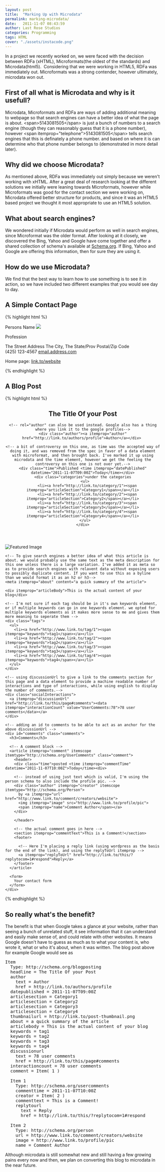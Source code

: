 ```yaml
---
layout: post
title:  "Marking Up with Microdata"
permalink: marking-microdata/
date:   2011-11-07 08:43:59
author: Last Rose Studios
categories: Programming
tags: HTML
cover: "./assets/instacode.png"
---
```


In a project we recently worked on, we were faced with the decision between RDFa (xHTML), Microformats(the oldest of the standards) and Microdata(html5).  Considering that we were working in HTML5, RDFa was immediately out. Microformats was a strong contender, however ultimately, microdata won out.

## First of all what is Microdata and why is it usefull?

Microdata, Microformats and RDFa are ways of adding additional meaning to webpage so that search engines can have a better idea of what the page is about. &lt;span&gt;5143081505&lt;/span&gt; is just a bunch of numbers to a search engine (though they can reasonably guess that it is a phone number), however &lt;span itemprop="telephone"&gt;5143081505&lt;/span&gt; tells search engines that this is definately a phone number. and based on where it is can determine who that phone number belongs to (demonstrated in more detail later).

## Why did we choose Microdata?

As mentioned above, RDFa was immediately out simply because we weren't working with xHTML. After a great deal of research looking at the different solutions we initially were leaning towards Microformats, however while Microformats was good for the contact section we were working on, Microdata offered better structure for products, and since it was an HTML5 based project we thought it most appropriate to use an HTML5 solution.

## What about search engines?

We wondered initially if Microdata would perform as well in search engines, since Microformat was the older format. After looking at it closely, we discovered the Bing, Yahoo and Google have come together and offer a shared collection of schema's available at [Schema.org](http://schema.org). If Bing, Yahoo and Google are offering this information, then for sure they are using it.

## How do we use Microdata?

We find that the best way to learn how to use something is to see it in action, so we have included two different examples that you would see day to day.

## A Simple Contact Page

{% highlight html %}
<div itemscope itemtype="http://schema.org/Person">
  <span itemprop="name">Persons Name</span>
  <img src="http://link.to/their/image.jpg" itemprop="image" />

  <span itemprop="jobTitle">Profession</span>
  <div itemprop="address" itemscope itemtype="http://schema.org/PostalAddress">
    <span itemprop="streetAddress">The Street Address</span>
    <span itemprop="addressLocality">The City</span>,
    <span itemprop="addressRegion">The State/Prov</span>
    <span itemprop="postalCode">Postal/Zip Code</span>
  </div>
  <span itemprop="telephone">(425) 123-4567</span>
  <!-- alternatively you could place this in a span and omit the mailto -->
  <a href="mailto:email@address.com" itemprop="email">email.address.com</a>

  Home page:
  <a href="http://link.to/website" itemprop="url">link.to/website</a>
</div>
{% endhighlight %}

## A Blog Post

{% highlight html %}
<!doctype html>
<head>
<title>title</title>
</head>
<body>
<article itemscope itemtype="http://schema.org/BlogPosting">
  <header id="postHeader" class="postHeader">
    <h1 itemprop="headline">The Title Of your Post</h1>

    <!-- rel="author" can also be used instead. Google also has a thing where you link it to the google profiles-->
    <div class="author"><a itemprop="author" href="http://link.to/authors/profile">Author</a></div> 

    <!-- a bit of controversy on this one, as time was the accepted way of doing it, and was removed from the spec in favor of a data element with microformat, and then brought back. I've marked it up using microdata and the time element, however we get the feeling the controversy on this one is not over yet.-->
    <div class="time">Published <time itemprop="datePublished" datetime="2011-11-07T09:00Z">Today</time></div>
    <div class="categories">under the categories
      <ul>
        <li><a href="http://link.to/category/1"><span itemprop="articleSection">Category1</span></a></li>
        <li><a href="http://link.to/category/2"><span itemprop="articleSection">Category2</span></a></li>
        <li><a href="http://link.to/category/3"><span itemprop="articleSection">Category3</span></a></li>
        <li><a href="http://link.to/category/4"><span itemprop="articleSection">Category4</span></a></li>
      </ul>
    </div>
  </header>
  <section id="thePost" class="Post">
    <!-- Optionally add the featured image for the post here -->
    <img itemprop="thumbnailUrl" src="http://link.to/post-thumbnail.png" alt="Featured Image">

    <!-- To give search engines a better idea of what this article is about. we would probably use the same text as the meta description for this one unless there is a large variation. I've added it as meta so as to provide search engines with relavent data without exposing users to possibly duplicate content. If you want to use this as a byline than we would format it as an h2 or h3-->
    <meta itemprop="about" content="a quick summary of the article">

    <div itemprop="articleBody">This is the actual content of your blog</div>
  </section>
  <footer>

    <!-- I'm not sure if each tag should be in it's own keywords element, or if multiple keywords can go in one keywords element. we opted for multiple keywords elements as it makes more sense to me and gives them more meaning to seperate them -->
    <div class="tags">
      <ul>
        <li><a href="http://www.link.to/tag/1"><span itemprop="keywords">tag1</span></a></li>
        <li><a href="http://www.link.to/tag/2"><span itemprop="keywords">tag2</span></a></li>
        <li><a href="http://www.link.to/tag/3"><span itemprop="keywords">tag3</span></a></li>
        <li><a href="http://www.link.to/tag/4"><span itemprop="keywords">tag4</span></a></li>
      </ul>
    </div>

    <!-- using discussionUrl to give a link to the comments section for this page and a data element to provide a machine readable number of interactions and type of interactions, while using english to display the number of comments.-->
    <div class="socialInteractions">
      <a itemprop="discussionUrl" href="http://link.to/this/page#comments"><data     itemprop="interactionCount" value="UserComments:78">78 user comments</data></a>
    </div>

    <!-- adding an id to comments to be able to act as an anchor for the above discussionUrl -->
    <div id="comments" class="comments">
      <h3>Comments</h3>

      <!-- A comment block -->
      <article itemprop="comment" itemscope itemtype="http://schema.org/UserComments" class="comment">
        <header>
        <div class="time">posted <time itemprop="commentTime" datetime="2011-11-07T10:00Z">Today</time><div>

        <!-- instead of using just text which is valid, I'm using the person schema to also include the profile pic. -->
        <div class="author" itemprop="creator" itemscope itemtype="http://schema.org/Person">
          by <a itemprop="url" href="http://www.link.to/comment/creators/website"> 
          <img itemprop="image" src="http://www.link.to/profile/pic">
          <span itemprop="name">Comment Author</span></a>
        </div> 

        </header>

        <!-- the actual comment goes in here -->
        <section itemprop="commentText">This is a Comment!</section>
        <footer>

          <!-- Here I'm placing a reply link (using wordpress as the basis for the end of the link), and using the replyToUrl itemprop -->
          <a itemprop="replyToUrl" href="http://link.to/this/?replytocom=1#respond">Reply</a>
        </footer>
      </article>

      <form>
        Your contact form
      </form>
    </div>
  </footer>
</article>
{% endhighlight %}

## So really what's the benefit?

The benefit is that when Google takes a glance at your website, rather than seeing a bunch of unrelated stuff, it see information that it can understand and easily make sense of, and could relate with other websites. It means Google doesn't have to guess as much as to what your content is, who wrote it, what or who it's about, when it was written. The blog post above for example Google would see as

<pre>Item 
  Type: http://schema.org/blogposting
  headline = The Title Of your Post 
  author 
    text = Author 
    href = http://link.to/authors/profile
  datepublished = 2011-11-07T09:00Z 
  articlesection = Category1 
  articlesection = Category2 
  articlesection = Category3 
  articlesection = Category4 
  thumbnailurl = http://link.to/post-thumbnail.png 
  about = a quick summary of the article 
  articlebody = This is the actual content of your blog 
  keywords = tag1 
  keywords = tag2 
  keywords = tag3 
  keywords = tag4 
  discussionurl 
    text = 78 user comments 
    href = http://link.to/this/page#comments
  interactioncount = 78 user comments 
  comment = Item( 1 ) 

  Item 1 
    Type: http://schema.org/usercomments
    commenttime = 2011-11-07T10:00Z 
    creator = Item( 2 ) 
    commenttext = This is a Comment! 
    replytourl 
      text = Reply 
      href = http://link.to/this/?replytocom=1#respond

  Item 2 
    Type: http://schema.org/person
    url = http://www.link.to/comment/creators/website 
    image = http://www.link.to/profile/pic 
    name = Comment Author</pre>

Although microdata is still somewhat new and still having a few growing pains every now and then, we plan on converting this blog to microdata in the near future.